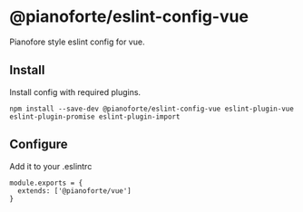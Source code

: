 # @pianoforte/eslint-config-vue

Pianofore style eslint config for vue.

## Install

Install config with required plugins.

```
npm install --save-dev @pianoforte/eslint-config-vue eslint-plugin-vue eslint-plugin-promise eslint-plugin-import
```

## Configure

Add it to your .eslintrc

```.eslintrc
module.exports = {
  extends: ['@pianoforte/vue']
}
```
